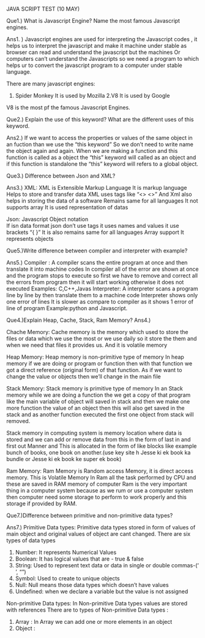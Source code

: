 JAVA SCRIPT TEST (10 MAY) 

Que1.)
 What is Javascript Engine? Name the most famous Javascript engines. 

Ans1. )
Javascript engines are used for interpreting the Javascript codes , it helps us to interpret the javascript and make it machine under stable   as browser can read and understand the javascript but  the machines Or computers can’t understand the Javascripts so we need a program to which helps ur to convert the javascript program to a computer under stable language.
  
There are many javascript engines: 
1. Spider Monkey 
It is used by Mozilla 
2.V8 
It is used by Google

V8 is the most pf the famous Javascript Engines. 



Que2.) 
Explain the use of this keyword? What are the different uses of this keyword.  

Ans2.) 
If we want to access the properties or values of the same object in an fuction than we use the “this keyword” 
So we don’t need to write name the object again and again. 
When we are making a function and this function is called as a object  the “this” keyword will called as an object and if this function is standalone the “this” keyword will refers to a global object.  

Que3.) 
Difference between Json and XML? 

Ans3.) 
XML: XML is Extensible Markup Language 
It is markup language 
Helps to store and transfer data
XML uses tags like “<> <\>”
And Xml also helps in storing the data of a software 
Remains same for all languages
It not supports array
It is used representation of datas

Json: Javascript Object notation  
If isn  data format
json don’t use tags it uses names and values it use brackets “{ }”
It is also remains same for all languages 
Array support
It represents objects  

Que5.)Write difference between compiler and interpreter with example? 
 
Ans5.) 
Compiler : A compiler scans the entire program at once and then translate it into machine codes 
In compiler all of the error are shown at once and the program stops to execute so first we have to remove and correct all the errors from program then it will start working otherwise it does not executed 
Examples: C,C++,Javas
Interpreter: 
A interpreter scans a program line by line by then translate them to a machine code 
Interpreter shows only one error of lines 
It is slower as compare to compiler as it shows 1 error of line of program 
 Example:python and Javascript. 


Que4.)Explain Heap, Cache, Stack, Ram Memory? 
Ans4.) 

Chache Memory: Cache memory is the memory which used to store the files or data which we use the most or we use daily so it store the them and when we need that files it provides us. And it is volatile memory


Heap Memory: Heap memory is non-primitive type of memory 
In heap memory if we are doing or program or function then with that function we got a direct reference  (original form) of that function.
As if we want to change the value or objects then we’ll change in the main file 

Stack Memory: Stack memory is primitive type of memory
In an Stack memory while we are doing a function the we get a copy of that program like the main variable of object will saved in stack and then  we make one more function the value of an object then this will also get saved in the stack and as another function executed the first one object from stack will removed.

Stack memory in computing system is memory location where data is stored and we can add or remove data from this in the form of last in and first out Manner and 
This is allocated in the form of like blocks like example bunch of books, one book on another.(use key site h Jesse ki ek book ka bundle or Jesse ki ek book ke super ek book) 
 
Ram Memory: Ram Memory is Random access Memory, it is direct access memory. 
This is Volatile Memory 
In Ram all the task performed by CPU and these are saved in RAM memory of computer 
Ram is the very important thing in a computer system because as we rum or use a computer system then computer need some storage to perform to work properly and this storage if provided by RAM. 

Que7.)Difference between primitive and non-primitive data types?  

Ans7.) 
Primitive Data types: Primitive data types stored in form of values of main object and original values of object are cant changed.
 There are six types of data types 
1. Number: It represents Numerical Values 
2. Boolean: It has logical values that are - true & false
3. String: Used to represent text data or data in single or double commas-(‘ ’, “”) 
4. Symbol: Used to create to unique objects
5. Null: Null means those data types which doesn’t have values 
6. Undefined: when we declare a variable but the value is not assigned 

Non-primitive Data types: 
In  Non-primitive Data types values are stored with references 
There are to types of Non-primitive Data types : 
1.  Array : In Array we can add one or more elements in an object
2. Object : 





